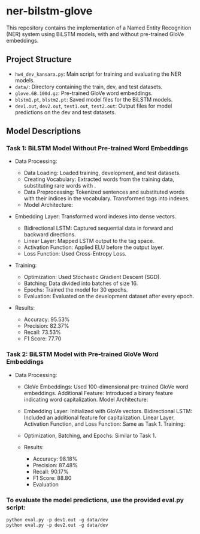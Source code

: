 # ner-bilstm-glove

This repository contains the implementation of a Named Entity Recognition (NER) system using BiLSTM models, with and without pre-trained GloVe embeddings.

## Project Structure

- `hw4_dev_kansara.py`: Main script for training and evaluating the NER models.
- `data/`: Directory containing the train, dev, and test datasets.
- `glove.6B.100d.gz`: Pre-trained GloVe word embeddings.
- `blstm1.pt`, `blstm2.pt`: Saved model files for the BiLSTM models.
- `dev1.out`, `dev2.out`, `test1.out`, `test2.out`: Output files for model predictions on the dev and test datasets.

## Model Descriptions
### Task 1: BiLSTM Model Without Pre-trained Word Embeddings
- Data Processing:

  - Data Loading: Loaded training, development, and test datasets.
  - Creating Vocabulary: Extracted words from the training data, substituting rare words with <UNK>.
  - Data Preprocessing: Tokenized sentences and substituted words with their indices in the vocabulary. Transformed tags into indexes.
  - Model Architecture:

- Embedding Layer: Transformed word indexes into dense vectors.
  - Bidirectional LSTM: Captured sequential data in forward and backward directions.
  - Linear Layer: Mapped LSTM output to the tag space.
  - Activation Function: Applied ELU before the output layer.
  - Loss Function: Used Cross-Entropy Loss.

- Training:

  - Optimization: Used Stochastic Gradient Descent (SGD).
  - Batching: Data divided into batches of size 16.
  - Epochs: Trained the model for 30 epochs.
  - Evaluation: Evaluated on the development dataset after every epoch.

- Results:

  - Accuracy: 95.53%
  - Precision: 82.37%
  - Recall: 73.53%
  - F1 Score: 77.70

### Task 2: BiLSTM Model with Pre-trained GloVe Word Embeddings
- Data Processing:

  - GloVe Embeddings: Used 100-dimensional pre-trained GloVe word embeddings.
Additional Feature: Introduced a binary feature indicating word capitalization.
Model Architecture:

  - Embedding Layer: Initialized with GloVe vectors.
Bidirectional LSTM: Included an additional feature for capitalization.
Linear Layer, Activation Function, and Loss Function: Same as Task 1.
Training:

  - Optimization, Batching, and Epochs: Similar to Task 1.
  - Results:

    - Accuracy: 98.18%
    - Precision: 87.48%
    - Recall: 90.17%
    - F1 Score: 88.80
    - Evaluation

### To evaluate the model predictions, use the provided eval.py script:
```
python eval.py -p dev1.out -g data/dev
python eval.py -p dev2.out -g data/dev
```
